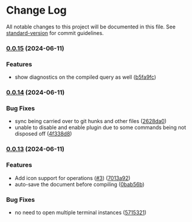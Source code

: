 # Change Log

All notable changes to this project will be documented in this file. See [standard-version](https://github.com/conventional-changelog/standard-version) for commit guidelines.

### [0.0.15](https://github.com/ashish10alex/dataform-lsp-vscode/compare/v0.0.14...v0.0.15) (2024-06-11)


### Features

* show diagnostics on the compiled query as well ([b5fa9fc](https://github.com/ashish10alex/dataform-lsp-vscode/commit/b5fa9fcb439f5e1eeda89fd3aee524c386d09ff2))

### [0.0.14](https://github.com/ashish10alex/dataform-lsp-vscode/compare/v0.0.13...v0.0.14) (2024-06-11)


### Bug Fixes

* sync being carried over to git hunks and other files ([2628da0](https://github.com/ashish10alex/dataform-lsp-vscode/commit/2628da0b173b85cb33c58aa92940955b602cb0f1))
* unable to disable and enable plugin due to some commands being not disposed off ([4f338d8](https://github.com/ashish10alex/dataform-lsp-vscode/commit/4f338d880f4208d591d5759ccc7881bd778c1de0))

### [0.0.13](https://github.com/ashish10alex/dataform-lsp-vscode/compare/v0.0.12...v0.0.13) (2024-06-11)


### Features

* Add icon support for operations ([#3](https://github.com/ashish10alex/dataform-lsp-vscode/issues/3)) ([7013a92](https://github.com/ashish10alex/dataform-lsp-vscode/commit/7013a92ebba6258fd09e1e7422e60976df554d79))
* auto-save the document before compiling ([0bab56b](https://github.com/ashish10alex/dataform-lsp-vscode/commit/0bab56bd75c04c861127ae170c11f0c93b1e54e0))


### Bug Fixes

* no need to open multiple terminal instances ([5715321](https://github.com/ashish10alex/dataform-lsp-vscode/commit/5715321f8bf859aa9beeeb4e9a6aa54fab5d9d62))

